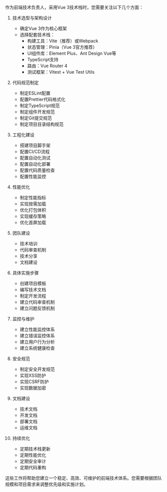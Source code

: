 作为前端技术负责人，采用Vue 3技术栈时，您需要关注以下几个方面：

1. 技术选型与架构设计

   - 确定Vue 3作为核心框架
   - 选择配套技术栈：
     - 构建工具：Vite（推荐）或Webpack
     - 状态管理：Pinia（Vue 3官方推荐）
     - UI组件库：Element Plus、Ant Design Vue等
     - TypeScript支持
     - 路由：Vue Router 4
     - 测试框架：Vitest + Vue Test Utils

2. 代码规范制定

   - 制定ESLint配置
   - 配置Prettier代码格式化
   - 制定TypeScript规范
   - 制定组件开发规范
   - 制定Git提交规范
   - 制定项目目录结构规范

3. 工程化建设

   - 搭建项目脚手架
   - 配置CI/CD流程
   - 配置自动化测试
   - 配置自动化部署
   - 配置代码质量检查
   - 配置性能监控

4. 性能优化

   - 制定性能指标
   - 实现按需加载
   - 优化打包体积
   - 实现缓存策略
   - 优化首屏加载

5. 团队建设

   - 技术培训
   - 代码审查机制
   - 技术分享
   - 文档建设

6. 具体实施步骤

   - 创建项目模板
   - 编写技术文档
   - 制定开发流程
   - 建立代码审查机制
   - 建立问题反馈机制

7. 监控与维护

   - 建立性能监控体系
   - 建立错误监控体系
   - 建立用户行为分析
   - 建立系统健康检查

8. 安全规范

   - 制定安全开发规范
   - 实现XSS防护
   - 实现CSRF防护
   - 实现数据加密

9. 文档建设

   - 技术文档
   - 开发文档
   - 部署文档
   - 运维文档

10. 持续优化

    - 定期技术栈更新
    - 定期性能优化
    - 定期安全审计
    - 定期代码重构

这些工作将帮助您建立一个稳定、高效、可维护的前端技术体系。您需要根据团队规模和项目需求来调整优先级和实施计划。
